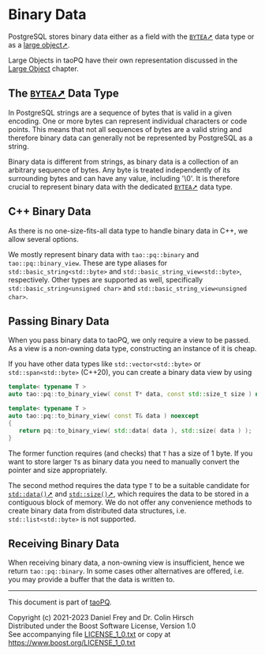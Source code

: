 # Binary Data

PostgreSQL stores binary data either as a field with the [`BYTEA`➚](https://www.postgresql.org/docs/current/datatype-binary.html) data type or as a [large object➚](https://www.postgresql.org/docs/current/largeobjects.html).

Large Objects in taoPQ have their own representation discussed in the [Large Object](Large-Object.md) chapter.

## The [`BYTEA`➚](https://www.postgresql.org/docs/current/datatype-binary.html) Data Type

In PostgreSQL strings are a sequence of bytes that is valid in a given encoding.
One or more bytes can represent individual characters or code points.
This means that not all sequences of bytes are a valid string and therefore binary data can generally not be represented by PostgreSQL as a string.

Binary data is different from strings, as binary data is a collection of an arbitrary sequence of bytes.
Any byte is treated independently of its surrounding bytes and can have any value, including '\0'.
It is therefore crucial to represent binary data with the dedicated [`BYTEA`➚](https://www.postgresql.org/docs/current/datatype-binary.html) data type.

## C++ Binary Data

As there is no one-size-fits-all data type to handle binary data in C++, we allow several options.

We mostly represent binary data with `tao::pq::binary` and `tao::pq::binary_view`.
These are type aliases for `std::basic_string<std::byte>` and `std::basic_string_view<std::byte>`, respectively.
Other types are supported as well, specifically `std::basic_string<unsigned char>` and `std::basic_string_view<unsigned char>`.

## Passing Binary Data

When you pass binary data to taoPQ, we only require a view to be passed.
As a view is a non-owning data type, constructing an instance of it is cheap.

If you have other data types like `std::vector<std::byte>` or `std::span<std::byte>` (C++20), you can create a binary data view by using

```c++
template< typename T >
auto tao::pq::to_binary_view( const T* data, const std::size_t size ) noexcept -> tao::pq::binary_view;

template< typename T >
auto tao::pq::to_binary_view( const T& data ) noexcept
{
   return pq::to_binary_view( std::data( data ), std::size( data ) );
}
```

The former function requires (and checks) that `T` has a size of 1 byte.
If you want to store larger `T`s as binary data you need to manually convert the pointer and size appropriately.

The second method requires the data type `T` to be a suitable candidate for [`std::data()`➚](https://en.cppreference.com/w/cpp/iterator/data) and [`std::size()`➚](https://en.cppreference.com/w/cpp/iterator/size), which requires the data to be stored in a contiguous block of memory.
We do not offer any convenience methods to create binary data from distributed data structures, i.e. `std::list<std::byte>` is not supported.

## Receiving Binary Data

When receiving binary data, a non-owning view is insufficient, hence we return `tao::pq::binary`.
In some cases other alternatives are offered, i.e. you may provide a buffer that the data is written to.

---

This document is part of [taoPQ](https://github.com/taocpp/taopq).

Copyright (c) 2021-2023 Daniel Frey and Dr. Colin Hirsch<br>
Distributed under the Boost Software License, Version 1.0<br>
See accompanying file [LICENSE_1_0.txt](../LICENSE_1_0.txt) or copy at https://www.boost.org/LICENSE_1_0.txt
